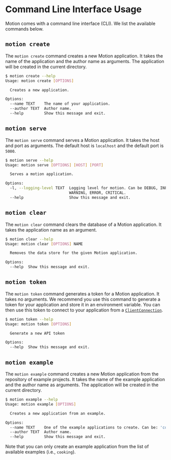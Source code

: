 # Command Line Interface Usage

Motion comes with a command line interface (CLI). We list the available commands below.

## `motion create`

The `motion create` command creates a new Motion application. It takes the name of the application and the author name as arguments. The application will be created in the current directory.

```bash
$ motion create --help
Usage: motion create [OPTIONS]

  Creates a new application.

Options:
  --name TEXT    The name of your application.
  --author TEXT  Author name.
  --help         Show this message and exit.
```

## `motion serve`

The `motion serve` command serves a Motion application. It takes the host and port as arguments. The default host is `localhost` and the default port is `5000`.

```bash
$ motion serve --help
Usage: motion serve [OPTIONS] [HOST] [PORT]

  Serves a motion application.

Options:
  -l, --logging-level TEXT  Logging level for motion. Can be DEBUG, INFO,
                            WARNING, ERROR, CRITICAL.
  --help                    Show this message and exit.
```

## `motion clear`

The `motion clear` command clears the database of a Motion application. It takes the application name as an argument.

```bash
$ motion clear --help
Usage: motion clear [OPTIONS] NAME

  Removes the data store for the given Motion application.

Options:
  --help  Show this message and exit.
```

## `motion token`

The `motion token` command generates a token for a Motion application. It takes no arguments. We recommend you use this command to generate a token for your application and store it in an environment variable. You can then use this token to connect to your application from a [`ClientConnection`](/api/clientconn/).

```bash
$ motion token --help
Usage: motion token [OPTIONS]

  Generate a new API token

Options:
  --help  Show this message and exit.
```

## `motion example`

The `motion example` command creates a new Motion application from the repository of example projects. It takes the name of the example application and the author name as arguments. The application will be created in the current directory.

```bash
$ motion example --help
Usage: motion example [OPTIONS]

  Creates a new application from an example.

Options:
  --name TEXT    One of the example applications to create. Can be: 'cooking'.
  --author TEXT  Author name.
  --help         Show this message and exit.
```

Note that you can only create an example application from the list of available examples (i.e., `cooking`).